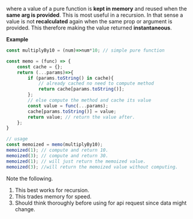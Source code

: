 where a value of a pure function is **kept in memory** and reused when the **same arg is provided**. This is most useful in a recursion. In that sense a value is not **recalculated** again when the same prop or argument is provided.
This therefore making the value returned **instantaneous**.

**Example**
```javascript
const multiplyBy10 = (num)=>num*10; // simple pure function

const memo = (func) => {
	const cache = {};
	return (...params)=>{
		if (params.toString() in cache){
			// already cached no need to compute method	
			return cache[params.toString()];
		};
		// else compute the method and cache its value
		const value = func(...params);
		cache[params.toString()] = value;
		return value; // return the value after.
	};
}

// usage
const memoized = memo(multiplyBy10);
memoized(1); // compute and return 10.
memoized(3); // compute and return 30.
memoized(1); // will just return the memoized value.
memoized(3); //will return the memoized value without computing.
```


Note the following.
1. This best works for recursion.
2. This trades memory for speed.
3. Should think thoroughly before using for api request since data might change.